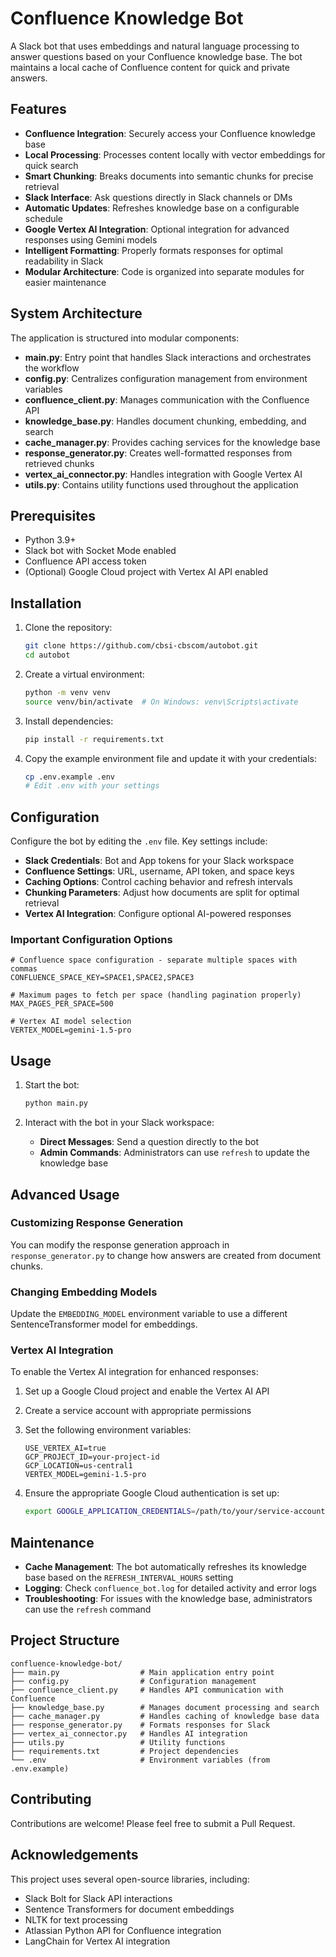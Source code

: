 # Confluence Knowledge Bot

A Slack bot that uses embeddings and natural language processing to answer questions based on your Confluence knowledge base. The bot maintains a local cache of Confluence content for quick and private answers.

## Features

- **Confluence Integration**: Securely access your Confluence knowledge base
- **Local Processing**: Processes content locally with vector embeddings for quick search
- **Smart Chunking**: Breaks documents into semantic chunks for precise retrieval
- **Slack Interface**: Ask questions directly in Slack channels or DMs
- **Automatic Updates**: Refreshes knowledge base on a configurable schedule
- **Google Vertex AI Integration**: Optional integration for advanced responses using Gemini models
- **Intelligent Formatting**: Properly formats responses for optimal readability in Slack
- **Modular Architecture**: Code is organized into separate modules for easier maintenance

## System Architecture

The application is structured into modular components:

- **main.py**: Entry point that handles Slack interactions and orchestrates the workflow
- **config.py**: Centralizes configuration management from environment variables
- **confluence_client.py**: Manages communication with the Confluence API
- **knowledge_base.py**: Handles document chunking, embedding, and search
- **cache_manager.py**: Provides caching services for the knowledge base
- **response_generator.py**: Creates well-formatted responses from retrieved chunks
- **vertex_ai_connector.py**: Handles integration with Google Vertex AI
- **utils.py**: Contains utility functions used throughout the application

## Prerequisites

- Python 3.9+
- Slack bot with Socket Mode enabled
- Confluence API access token
- (Optional) Google Cloud project with Vertex AI API enabled

## Installation

1. Clone the repository:
   ```bash
   git clone https://github.com/cbsi-cbscom/autobot.git
   cd autobot
   ```

2. Create a virtual environment:
   ```bash
   python -m venv venv
   source venv/bin/activate  # On Windows: venv\Scripts\activate
   ```

3. Install dependencies:
   ```bash
   pip install -r requirements.txt
   ```

4. Copy the example environment file and update it with your credentials:
   ```bash
   cp .env.example .env
   # Edit .env with your settings
   ```

## Configuration

Configure the bot by editing the `.env` file. Key settings include:

- **Slack Credentials**: Bot and App tokens for your Slack workspace
- **Confluence Settings**: URL, username, API token, and space keys
- **Caching Options**: Control caching behavior and refresh intervals
- **Chunking Parameters**: Adjust how documents are split for optimal retrieval
- **Vertex AI Integration**: Configure optional AI-powered responses

### Important Configuration Options

```
# Confluence space configuration - separate multiple spaces with commas
CONFLUENCE_SPACE_KEY=SPACE1,SPACE2,SPACE3

# Maximum pages to fetch per space (handling pagination properly)
MAX_PAGES_PER_SPACE=500

# Vertex AI model selection
VERTEX_MODEL=gemini-1.5-pro
```

## Usage

1. Start the bot:
   ```bash
   python main.py
   ```

2. Interact with the bot in your Slack workspace:
   - **Direct Messages**: Send a question directly to the bot
   - **Admin Commands**: Administrators can use `refresh` to update the knowledge base

## Advanced Usage

### Customizing Response Generation

You can modify the response generation approach in `response_generator.py` to change how answers are created from document chunks.

### Changing Embedding Models

Update the `EMBEDDING_MODEL` environment variable to use a different SentenceTransformer model for embeddings.

### Vertex AI Integration

To enable the Vertex AI integration for enhanced responses:

1. Set up a Google Cloud project and enable the Vertex AI API
2. Create a service account with appropriate permissions
3. Set the following environment variables:
   ```
   USE_VERTEX_AI=true
   GCP_PROJECT_ID=your-project-id
   GCP_LOCATION=us-central1
   VERTEX_MODEL=gemini-1.5-pro
   ```

4. Ensure the appropriate Google Cloud authentication is set up:
   ```bash
   export GOOGLE_APPLICATION_CREDENTIALS=/path/to/your/service-account-key.json
   ```

## Maintenance

- **Cache Management**: The bot automatically refreshes its knowledge base based on the `REFRESH_INTERVAL_HOURS` setting
- **Logging**: Check `confluence_bot.log` for detailed activity and error logs
- **Troubleshooting**: For issues with the knowledge base, administrators can use the `refresh` command

## Project Structure

```
confluence-knowledge-bot/
├── main.py                  # Main application entry point
├── config.py                # Configuration management
├── confluence_client.py     # Handles API communication with Confluence
├── knowledge_base.py        # Manages document processing and search
├── cache_manager.py         # Handles caching of knowledge base data
├── response_generator.py    # Formats responses for Slack
├── vertex_ai_connector.py   # Handles AI integration
├── utils.py                 # Utility functions
├── requirements.txt         # Project dependencies
└── .env                     # Environment variables (from .env.example)
```

## Contributing

Contributions are welcome! Please feel free to submit a Pull Request.

## Acknowledgements

This project uses several open-source libraries, including:
- Slack Bolt for Slack API interactions
- Sentence Transformers for document embeddings
- NLTK for text processing
- Atlassian Python API for Confluence integration
- LangChain for Vertex AI integration
